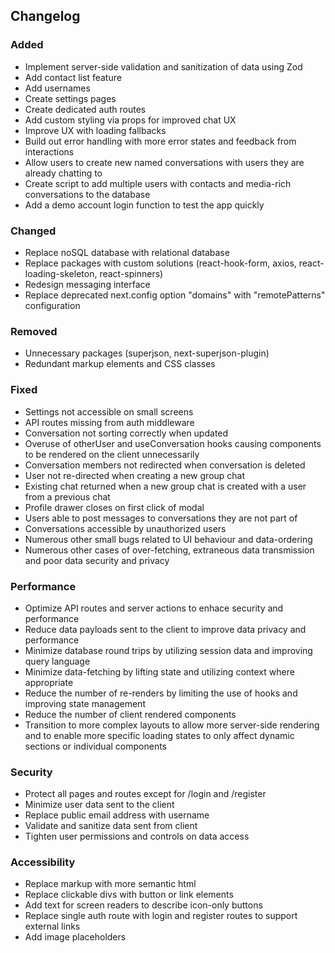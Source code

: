 ## Changelog

### Added
- Implement server-side validation and sanitization of data using Zod
- Add contact list feature
- Add usernames
- Create settings pages
- Create dedicated auth routes
- Add custom styling via props for improved chat UX
- Improve UX with loading fallbacks
- Build out error handling with more error states and feedback from interactions
- Allow users to create new named conversations with users they are already chatting to
- Create script to add multiple users with contacts and media-rich conversations to the database
- Add a demo account login function to test the app quickly

### Changed
- Replace noSQL database with relational database
- Replace packages with custom solutions (react-hook-form, axios, react-loading-skeleton, react-spinners)
- Redesign messaging interface 
- Replace deprecated next.config option "domains" with "remotePatterns" configuration

### Removed
- Unnecessary packages (superjson, next-superjson-plugin)
- Redundant markup elements and CSS classes

### Fixed
- Settings not accessible on small screens
- API routes missing from auth middleware
- Conversation not sorting correctly when updated
- Overuse of otherUser and useConversation hooks causing components to be rendered on the client unnecessarily
- Conversation members not redirected when conversation is deleted
- User not re-directed when creating a new group chat
- Existing chat returned when a new group chat is created with a user from a previous chat
- Profile drawer closes on first click of modal
- Users able to post messages to conversations they are not part of
- Conversations accessible by unauthorized users
- Numerous other small bugs related to UI behaviour and data-ordering
- Numerous other cases of over-fetching, extraneous data transmission and poor data security and privacy

### Performance

- Optimize API routes and server actions to enhace security and performance
- Reduce data payloads sent to the client to improve data privacy and performance
- Minimize database round trips by utilizing session data and improving query language
- Minimize data-fetching by lifting state and utilizing context where appropriate
- Reduce the number of re-renders by limiting the use of hooks and improving state management
- Reduce the number of client rendered components
- Transition to more complex layouts to allow more server-side rendering and to enable more specific loading states to only affect dynamic sections or individual components

### Security
- Protect all pages and routes except for /login and /register
- Minimize user data sent to the client
- Replace public email address with username
- Validate and sanitize data sent from client
- Tighten user permissions and controls on data access

### Accessibility

- Replace markup with more semantic html
- Replace clickable divs with button or link elements
- Add text for screen readers to describe icon-only buttons
- Replace single auth route with login and register routes to support external links
- Add image placeholders